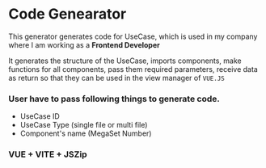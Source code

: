 # Code Genearator

This generator generates code for UseCase, which is used in my company where I am working as a **Frontend Developer**

It generates the structure of the UseCase, imports components, make functions for all components, pass them required parameters, receive data as return so that they can be used in the view manager of `VUE.JS`

### User have to pass following things to generate code.
- UseCase ID
- UseCase Type (single file or multi file)
- Component's name (MegaSet Number)


### VUE + VITE + JSZip